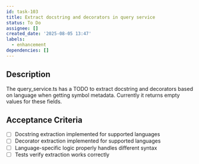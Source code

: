 ```yaml
---
id: task-103
title: Extract docstring and decorators in query service
status: To Do
assignee: []
created_date: '2025-08-05 13:47'
labels:
  - enhancement
dependencies: []
---
```


## Description

The query_service.ts has a TODO to extract docstring and decorators based on language when getting symbol metadata. Currently it returns empty values for these fields.

## Acceptance Criteria

- [ ] Docstring extraction implemented for supported languages
- [ ] Decorator extraction implemented for supported languages
- [ ] Language-specific logic properly handles different syntax
- [ ] Tests verify extraction works correctly
